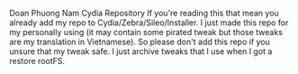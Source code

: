 Doan Phuong Nam Cydia Repository
If you're reading this that mean you already add my repo to Cydia/Zebra/Sileo/Installer. I just made this repo for my personally using (it may contain some pirated tweak but those tweaks are my translation in Vietnamese). So please don't add this repo if you unsure that my tweak safe. I just archive tweaks that I use when I got a restore rootFS.
